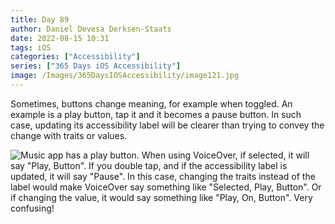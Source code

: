 ```yaml
---
title: Day 89
author: Daniel Devesa Derksen-Staats
date: 2022-08-15 10:31
tags: iOS
categories: ["Accessibility"]
series: ["365 Days iOS Accessibility"]
image: /Images/365DaysIOSAccessibility/image121.jpg
---
```


Sometimes, buttons change meaning, for example when toggled. An example is a play button, tap it and it becomes a pause button. In such case, updating its accessibility label will be clearer than trying to convey the change with traits or values.

![Music app has a play button. When using VoiceOver, if selected, it will say "Play, Button". If you double tap, and if the accessibility label is updated, it will say "Pause". In this case, changing the traits instead of the label would make VoiceOver say something like "Selected, Play, Button". Or if changing the value, it would say something like "Play, On, Button". Very confusing!](/Images/365DaysIOSAccessibility/image121.jpg)

